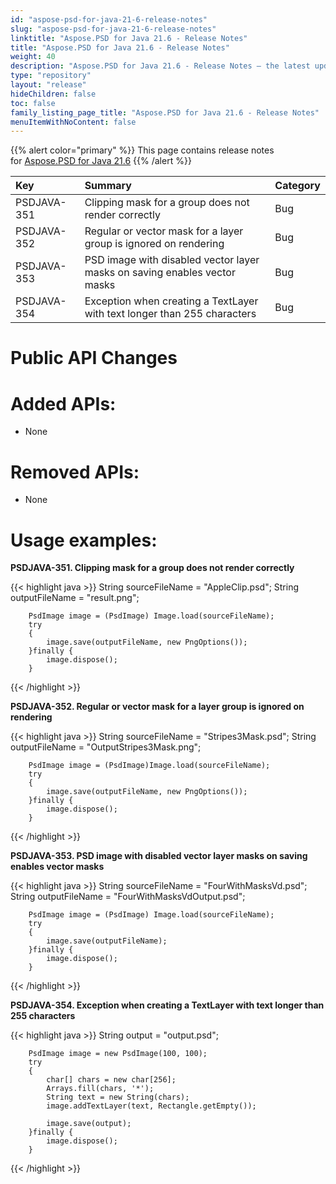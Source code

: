 ```yaml
---
id: "aspose-psd-for-java-21-6-release-notes"
slug: "aspose-psd-for-java-21-6-release-notes"
linktitle: "Aspose.PSD for Java 21.6 - Release Notes"
title: "Aspose.PSD for Java 21.6 - Release Notes"
weight: 40
description: "Aspose.PSD for Java 21.6 - Release Notes – the latest updates and fixes."
type: "repository"
layout: "release"
hideChildren: false
toc: false
family_listing_page_title: "Aspose.PSD for Java 21.6 - Release Notes"
menuItemWithNoContent: false
---
```


{{% alert color="primary" %}} This page contains release notes for [Aspose.PSD for Java 21.6](https://releases.aspose.com/psd/java/21-6/) {{% /alert %}}

|**Key**|**Summary**|**Category**|
| :- | :- | :- |
|PSDJAVA-351|Сlipping mask for a group does not render correctly|Bug|
|PSDJAVA-352|Regular or vector mask for a layer group is ignored on rendering|Bug|
|PSDJAVA-353|PSD image with disabled vector layer masks on saving enables vector masks|Bug|
|PSDJAVA-354|Exception when creating a TextLayer with text longer than 255 characters|Bug|

# **Public API Changes**
# **Added APIs:**
- None

# **Removed APIs:**
- None

# **Usage examples:**

**PSDJAVA-351. Сlipping mask for a group does not render correctly**

{{< highlight java >}}
        String sourceFileName = "AppleClip.psd";
        String outputFileName = "result.png";

        PsdImage image = (PsdImage) Image.load(sourceFileName);
        try
        {
            image.save(outputFileName, new PngOptions());
        }finally {
            image.dispose();
        }
{{< /highlight >}}

**PSDJAVA-352. Regular or vector mask for a layer group is ignored on rendering**

{{< highlight java >}}
        String sourceFileName = "Stripes3Mask.psd";
        String outputFileName = "OutputStripes3Mask.png";

        PsdImage image = (PsdImage)Image.load(sourceFileName);
        try
        {
            image.save(outputFileName, new PngOptions());
        }finally {
            image.dispose();
        }
{{< /highlight >}}

**PSDJAVA-353. PSD image with disabled vector layer masks on saving enables vector masks**

{{< highlight java >}}
        String sourceFileName = "FourWithMasksVd.psd";
        String outputFileName = "FourWithMasksVdOutput.psd";

        PsdImage image = (PsdImage) Image.load(sourceFileName);
        try
        {
            image.save(outputFileName);
        }finally {
            image.dispose();
        }
{{< /highlight >}}

**PSDJAVA-354. Exception when creating a TextLayer with text longer than 255 characters**

{{< highlight java >}}
        String output = "output.psd";

        PsdImage image = new PsdImage(100, 100);
        try
        {
            char[] chars = new char[256];
            Arrays.fill(chars, '*');
            String text = new String(chars);
            image.addTextLayer(text, Rectangle.getEmpty());

            image.save(output);
        }finally {
            image.dispose();
        }
{{< /highlight >}}
